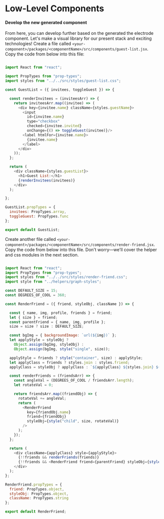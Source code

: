 # Low-Level Components

#### Develop the new generated component

From here, you can develop further based on the generated the electrode component. Let's make a visual library for our present stack and exciting technologies! Create a file called `<your-component>/packages/<componentName>/src/components/guest-list.jsx`. Copy the code from below into this file:

```js

import React from "react";

import PropTypes from "prop-types";
import styles from "../../src/styles/guest-list.css";

const GuestList = ({ invitees, toggleGuest }) => {

  const renderInvitees = (inviteesArr) => {
    return inviteesArr.map((invitee) => (
      <div key={invitee.name} className={styles.guestName}>
        <input
          id={invitee.name}
          type="checkbox"
          checked={invitee.invited}
          onChange={() => toggleGuest(invitee)}/>
        <label htmlFor={invitee.name}>
          {invitee.name}
        </label>
      </div>
    ));
  };

  return (
    <div className={styles.guestList}>
      <h1>Guest List:</h1>
      {renderInvitees(invitees)}
    </div>
  );

};

GuestList.propTypes = {
  invitees: PropTypes.array,
  toggleGuest: PropTypes.func
};

export default GuestList;

```

Create another file called `<your-component>/packages/<componentName>/src/components/render-friend.jsx`. Copy the code from below into this file. Don't worry—we'll cover the helper and css modules in the next section.

```js

import React from "react";
import PropTypes from "prop-types";
import styles from "../../src/styles/render-friend.css";
import style from "../helpers/graph-styles";

const DEFAULT_SIZE = 15;
const DEGREES_OF_COOL = 360;

const RenderFriend = ({ friend, styleObj, className }) => {

  const { name, img, profile, friends } = friend;
  let { size } = friend;
  const parentFriend = { name, img, profile };
  size = size ? size : DEFAULT_SIZE;

  const bgImg = { backgroundImage: `url(${img})` };
  let applyStyle = styleObj ?
    Object.assign(bgImg, styleObj) :
    Object.assign(bgImg, style("single", size));

  applyStyle = friends ? style("container", size) : applyStyle;
  let applyClass = friends ? styles.join : styles.friend;
  applyClass = styleObj ? applyClass : `${applyClass} ${styles.join} ${className || ""}`;

  const renderFriends = (friendsArr) => {
    const angleVal = (DEGREES_OF_COOL / friendsArr.length);
    let rotateVal = 0;

    return friendsArr.map((friendObj) => {
      rotateVal += angleVal;
      return (
        <RenderFriend
          key={friendObj.name}
          friend={friendObj}
          styleObj={style("child", size, rotateVal)}
        />
      );
    });
  };

  return (
    <div className={applyClass} style={applyStyle}>
      {!!friends && renderFriends(friends)}
      {!!friends && <RenderFriend friend={parentFriend} styleObj={style("parent", size)}/>}
    </div>
  );
};

RenderFriend.propTypes = {
  friend: PropTypes.object,
  styleObj: PropTypes.object,
  className: PropTypes.string
};

export default RenderFriend;

```

